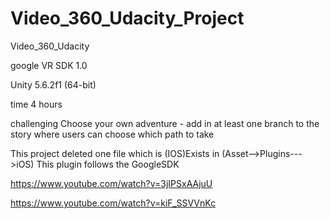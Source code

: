 # Video_360_Udacity_Project

Video_360_Udacity

google VR SDK 1.0

Unity 5.6.2f1 (64-bit)

time 4 hours 
 

challenging  Choose your own adventure - add in at least one branch to the story where users can choose which path to take

This project deleted one file which is  (IOS)Exists in (Asset-->Plugins--->iOS) This plugin follows the GoogleSDK



https://www.youtube.com/watch?v=3jIPSxAAjuU

https://www.youtube.com/watch?v=kiF_SSVVnKc


